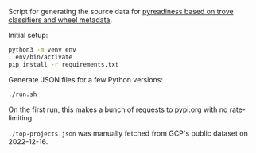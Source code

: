 Script for generating the source data for [pyreadiness based on trove classifiers and wheel metadata](https://observablehq.com/d/eb336fc983fcdf52).

Initial setup:

```sh
python3 -m venv env
. env/bin/activate
pip install -r requirements.txt
```

Generate JSON files for a few Python versions:

```sh
./run.sh
```

On the first run, this makes a bunch of requests to pypi.org with no rate-limiting.

`./top-projects.json` was manually fetched from GCP's public dataset on 2022-12-16.
